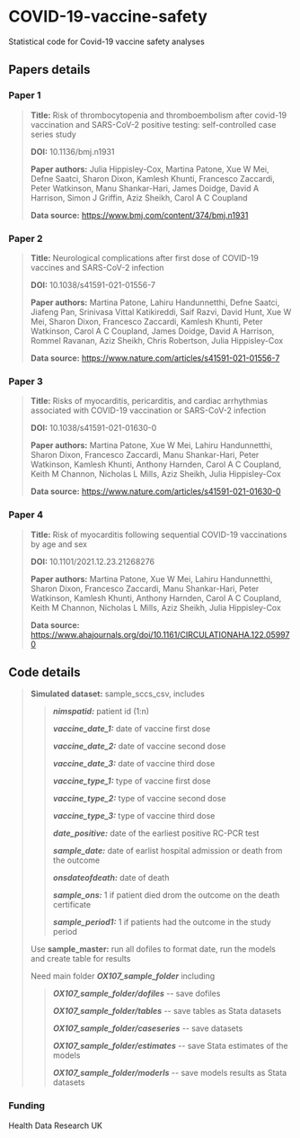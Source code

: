 # COVID-19-vaccine-safety
Statistical code for Covid-19 vaccine safety analyses

## Papers details 
### Paper 1
>**Title:** Risk of thrombocytopenia and thromboembolism after covid-19 vaccination and SARS-CoV-2 positive testing: self-controlled case series study
>
>**DOI:** 10.1136/bmj.n1931
>
>**Paper authors:** Julia Hippisley-Cox, Martina Patone, Xue W Mei, Defne Saatci, Sharon Dixon, Kamlesh Khunti, Francesco Zaccardi, Peter Watkinson, Manu Shankar-Hari, James Doidge, David A Harrison, Simon J Griffin, Aziz Sheikh, Carol A C Coupland
>
>**Data source:** https://www.bmj.com/content/374/bmj.n1931

### Paper 2
>**Title:** Neurological complications after first dose of COVID-19 vaccines and SARS-CoV-2 infection
>
>**DOI:** 10.1038/s41591-021-01556-7
>
>**Paper authors:** Martina Patone, Lahiru Handunnetthi, Defne Saatci, Jiafeng Pan, Srinivasa Vittal Katikireddi, Saif Razvi, David Hunt, Xue W Mei, Sharon Dixon, Francesco Zaccardi, Kamlesh Khunti, Peter Watkinson, Carol A C Coupland, James Doidge, David A Harrison, Rommel Ravanan, Aziz Sheikh, Chris Robertson, Julia Hippisley-Cox
>
>**Data source:** https://www.nature.com/articles/s41591-021-01556-7

### Paper 3
>**Title:** Risks of myocarditis, pericarditis, and cardiac arrhythmias associated with COVID-19 vaccination or SARS-CoV-2 infection
>
>**DOI:** 10.1038/s41591-021-01630-0
>
>**Paper authors:** Martina Patone, Xue W Mei, Lahiru Handunnetthi, Sharon Dixon, Francesco Zaccardi, Manu Shankar-Hari, Peter Watkinson, Kamlesh Khunti, Anthony Harnden, Carol A C Coupland, Keith M Channon, Nicholas L Mills, Aziz Sheikh, Julia Hippisley-Cox
>
>**Data source:** https://www.nature.com/articles/s41591-021-01630-0

### Paper 4
>**Title:** Risk of myocarditis following sequential COVID-19 vaccinations by age and sex
>
>**DOI:** 10.1101/2021.12.23.21268276
>
>**Paper authors:** Martina Patone, Xue W Mei, Lahiru Handunnetthi, Sharon Dixon, Francesco Zaccardi, Manu Shankar-Hari, Peter Watkinson, Kamlesh Khunti, Anthony Harnden, Carol A C Coupland, Keith M Channon, Nicholas L Mills, Aziz Sheikh, Julia Hippisley-Cox
>
>**Data source:** https://www.ahajournals.org/doi/10.1161/CIRCULATIONAHA.122.059970

## Code details

>**Simulated dataset:** sample_sccs_csv, includes
>
>>***nimspatid:*** patient id (1:n)
>>
>>***vaccine_date_1:*** date of vaccine first dose
>>
>>***vaccine_date_2:*** date of vaccine second dose
>>
>>***vaccine_date_3:*** date of vaccine third dose
>>
>>***vaccine_type_1:*** type of vaccine first dose
>>
>>***vaccine_type_2:*** type of vaccine second dose
>>
>>***vaccine_type_3:*** type of vaccine third dose
>>
>>***date_positive:*** date of the earliest positive RC-PCR test
>>
>>***sample_date:*** date of earlist hospital admission or death from the outcome
>>
>>***onsdateofdeath:*** date of death
>>
>>***sample_ons:*** 1 if patient died drom the outcome on the death certificate
>>
>>***sample_period1:*** 1 if patients had the outcome in the study period
>
>Use **sample_master:** run all dofiles to format date, run the models and create table for results
>
>Need main folder ***OX107_sample_folder*** including 
>>***OX107_sample_folder/dofiles*** -- save dofiles
>>
>>***OX107_sample_folder/tables*** -- save tables as Stata datasets
>>
>>***OX107_sample_folder/caseseries*** -- save datasets
>>
>>***OX107_sample_folder/estimates*** -- save Stata estimates of the models
>>
>>***OX107_sample_folder/moderls*** -- save models results as Stata datasets
>>

### Funding
Health Data Research UK


